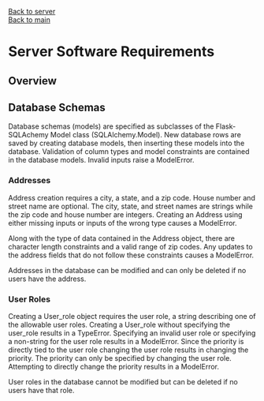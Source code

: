 [Back to server](README.md)\
[Back to main](/README.md)

# Server Software Requirements

## Overview

## Database Schemas
Database schemas (models) are specified as subclasses of the Flask-SQLAchemy Model class (SQLAlchemy.Model). New database rows are saved by creating database models, then inserting these models into the database. Validation of column types and model constraints are contained in the database models. Invalid
inputs raise a ModelError.

### Addresses
Address creation requires a city, a state, and a zip code. House number and street name are optional. The city, state, and street names are strings while the zip code and house number are integers. Creating an Address using either missing inputs or inputs of the wrong type causes a ModelError.

Along with the type of data contained in the Address object, there are character length constraints and a valid range of zip codes. Any updates to the address fields that do not follow these constraints causes a ModelError.

Addresses in the database can be modified and can only be deleted if no users have the address.

### User Roles
Creating a User_role object requires the user role, a string describing one of the allowable user roles. Creating a User_role without specifying the user_role results in a TypeError. Specifying an invalid user role or specifying a non-string for the user role results in a ModelError. Since the priority is directly tied to the user role changing the user role results in changing the priority. The priority can only be specified by changing the user role. Attempting to directly change the priority results in a ModelError.

User roles in the database cannot be modified but can be deleted if no users have that role.